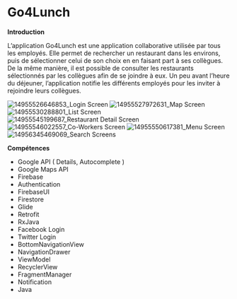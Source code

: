 # Go4Lunch


**Introduction**

L’application Go4Lunch est une application collaborative utilisée par tous les employés. Elle permet de rechercher un restaurant dans les environs, puis de sélectionner celui de son choix en en faisant part à ses collègues. De la même manière, il est possible de consulter les restaurants sélectionnés par les collègues afin de se joindre à eux. Un peu avant l’heure du déjeuner, l’application notifie les différents employés pour les inviter à rejoindre leurs collègues.

![14955526646853_Login Screen](https://user-images.githubusercontent.com/53447638/129184902-89bd2663-8617-4d56-b502-b2799921013b.png)
![14955527972631_Map Screen](https://user-images.githubusercontent.com/53447638/129184959-d9b451b2-7629-41f0-bd9c-cffdd2440b6e.png)
![14955530288801_List Screen](https://user-images.githubusercontent.com/53447638/129184966-6507bd29-3ca4-49aa-ae80-b5bea7a09f58.png)
![14955545199687_Restaurant Detail Screen](https://user-images.githubusercontent.com/53447638/129184973-3569aff0-6f7d-47f6-8dd0-c834bc031f24.png)
![14955546022557_Co-Workers Screen](https://user-images.githubusercontent.com/53447638/129184979-6427fa5e-204b-4f73-bf1c-731eeb3e7c0d.png)
![14955550617381_Menu Screen](https://user-images.githubusercontent.com/53447638/129184989-0c3fa250-6088-4620-8146-6258759b4243.png)
![14956345469069_Search Screens](https://user-images.githubusercontent.com/53447638/129185002-8f22aa8c-96a0-48b9-ae06-5401055cb191.png)


**Compétences**

- Google API ( Details, Autocomplete )
- Google Maps API
- Firebase
- Authentication
- FirebaseUI
- Firestore
- Glide
- Retrofit
- RxJava
- Facebook Login
- Twitter Login
- BottomNavigationView
- NavigationDrawer
- ViewModel
- RecyclerView
- FragmentManager
- Notification 
- Java
